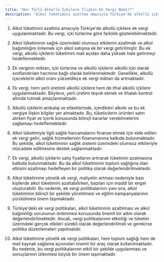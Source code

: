 ```yaml
---
title: "Her Türlü Alkollü İçkilere İlişkin Ek Vergi Nedir?"
description: "Alkol tüketimini azaltma amacıyla Türkiye'de alkollü içkilere ek vergi uygulanmaktadır"
---
```


1. Alkol tüketimini azaltma amacıyla Türkiye'de alkollü içkilere ek vergi uygulanmaktadır. Bu vergi, içki türlerine göre farklılık gösterebilmektedir.

2. Alkol tüketiminin sağlık üzerindeki olumsuz etkilerini azaltmak ve alkol bağımlılığını önlemek için alkol satışına ek bir vergi getirilmiştir. Bu ek vergi, alkollü içkilerin tüketimini mali açıdan daha yüksek hale getirmeyi hedeflemektedir.

3. Ek verginin miktarı, içki türlerine ve alkollü içkilerin alkollü içki olarak sınıflandırılan hacmine bağlı olarak belirlenmektedir. Genellikle, alkollü içeceklerin alkol oranı yükseldikçe ek vergi miktarı da artmaktadır.

4. Ek vergi, hem yerli üretimli alkollü içkilere hem de ithal alkollü içkilere uygulanmaktadır. Böylece, yerli üretimi teşvik etmek ve ithalatı kontrol altında tutmak amaçlanmaktadır.

5. Alkollü içkilerin ambalaj ve etiketlerinde, içerdikleri alkole ve bu ek vergiye ilişkin bilgiler yer almaktadır. Bu, tüketicilerin ürünleri satın alırken fiyat ve içerik konusunda bilinçli kararlar verebilmelerini sağlamayı hedeflemektedir.

6. Alkol tüketimiyle ilgili sağlık harcamalarını finanse etmek için elde edilen ek vergi geliri, sağlık hizmetlerinin finansmanına katkıda bulunmaktadır. Bu şekilde, alkol tüketiminin sağlık sistemi üzerindeki olumsuz etkileriyle mücadele edilmesine destek sağlanmaktadır.

7. Ek vergi, alkollü içkilerin satış fiyatlarını artırarak tüketimin azalmasına katkıda bulunmaktadır. Bu da alkol tüketiminin toplum sağlığına olan etkisini azaltmayı hedefleyen bir politika olarak değerlendirilmektedir.

8. Alkol tüketimine yönelik ek vergi, maliyetin artması nedeniyle bazı kişilerde alkol tüketimini azaltabilirken, bazıları için maddi bir engel oluşturabilir. Bu nedenle, ek vergi politikalarının yanı sıra, alkol tüketiminin bilinçli bir şekilde yönetilmesi ve eğitim kampanyalarının yürütülmesi önem taşımaktadır.

9. Türkiye'deki ek vergi politikaları, alkol tüketiminin azaltılması ve alkol bağımlılığı sorununun önlenmesi konusunda önemli bir adım olarak değerlendirilmektedir. Ancak, vergi politikalarının etkinliği ve tüketim üzerindeki gerçek etkileri sürekli olarak değerlendirilmeli ve gerekirse politika düzenlemeleri yapılmalıdır.

10. Alkol tüketimine yönelik ek vergi politikaları, hem toplum sağlığı hem de mali kaynak sağlama açısından önemli bir araç olarak kullanılmaktadır. Bu nedenle, bu vergi politikalarının etkili bir şekilde uygulanması ve sonuçlarının izlenmesi büyük bir önem taşımaktadır.
